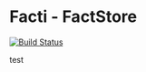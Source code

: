 # Facti - FactStore
[![Build Status](https://travis-ci.com/efdd/facti.svg?branch=master)](https://travis-ci.com/efdd/facti)

test